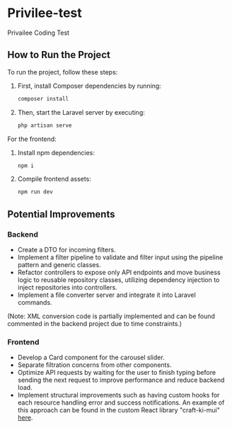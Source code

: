 # Privilee-test
Privailee Coding Test



## How to Run the Project

To run the project, follow these steps:

1. First, install Composer dependencies by running:
    ```bash
    composer install
    ```

2. Then, start the Laravel server by executing:
    ```bash
    php artisan serve
    ```

For the frontend:

1. Install npm dependencies:
    ```bash
    npm i
    ```

2. Compile frontend assets:
    ```bash
    npm run dev
    ```

## Potential Improvements

### Backend

- Create a DTO for incoming filters.
- Implement a filter pipeline to validate and filter input using the pipeline pattern and generic classes.
- Refactor controllers to expose only API endpoints and move business logic to reusable repository classes, utilizing dependency injection to inject repositories into controllers.
- Implement a file converter server and integrate it into Laravel commands.

(Note: XML conversion code is partially implemented and can be found commented in the backend project due to time constraints.)

### Frontend

- Develop a Card component for the carousel slider.
- Separate filtration concerns from other components.
- Optimize API requests by waiting for the user to finish typing before sending the next request to improve performance and reduce backend load.
- Implement structural improvements such as having custom hooks for each resource handling error and success notifications. An example of this approach can be found in the custom React library "craft-ki-mui" [here](https://github.com/seifkowatli/craft-kit-mui).


